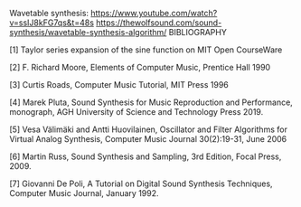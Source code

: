 Wavetable synthesis: https://www.youtube.com/watch?v=ssIJ8kFG7qs&t=48s
https://thewolfsound.com/sound-synthesis/wavetable-synthesis-algorithm/
BIBLIOGRAPHY

[1] Taylor series expansion of the sine function on MIT Open CourseWare

[2] F. Richard Moore, Elements of Computer Music, Prentice Hall 1990

[3] Curtis Roads, Computer Music Tutorial, MIT Press 1996

[4] Marek Pluta, Sound Synthesis for Music Reproduction and Performance, monograph, AGH University of Science and Technology Press 2019.

[5] Vesa Välimäki and Antti Huovilainen, Oscillator and Filter Algorithms for Virtual Analog Synthesis, Computer Music Journal 30(2):19-31, June 2006

[6] Martin Russ, Sound Synthesis and Sampling, 3rd Edition, Focal Press, 2009.

[7] Giovanni De Poli, A Tutorial on Digital Sound Synthesis Techniques, Computer Music Journal, January 1992.
